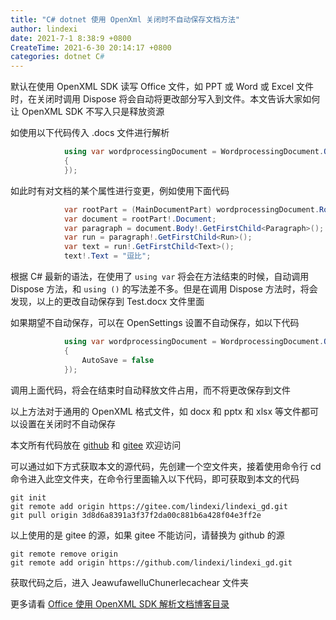 ```yaml
---
title: "C# dotnet 使用 OpenXml 关闭时不自动保存文档方法"
author: lindexi
date: 2021-7-1 8:38:9 +0800
CreateTime: 2021-6-30 20:14:17 +0800
categories: dotnet C#
---
```


默认在使用 OpenXML SDK 读写 Office 文件，如 PPT 或 Word 或 Excel 文件时，在关闭时调用 Dispose 将会自动将更改部分写入到文件。本文告诉大家如何让 OpenXML SDK 不写入只是释放资源

<!--more-->


<!-- 发布 -->

如使用以下代码传入 .docs 文件进行解析

```csharp
            using var wordprocessingDocument = WordprocessingDocument.Open("Test.docx", isEditable: true, new OpenSettings()
            {
            });
```

如此时有对文档的某个属性进行变更，例如使用下面代码

```csharp
            var rootPart = (MainDocumentPart) wordprocessingDocument.RootPart;
            var document = rootPart!.Document;
            var paragraph = document.Body!.GetFirstChild<Paragraph>();
            var run = paragraph!.GetFirstChild<Run>();
            var text = run!.GetFirstChild<Text>();
            text!.Text = "逗比";
```

根据 C# 最新的语法，在使用了 `using var` 将会在方法结束的时候，自动调用 Dispose 方法，和 `using ()` 的写法差不多。但是在调用 Dispose 方法时，将会发现，以上的更改自动保存到 Test.docx 文件里面

如果期望不自动保存，可以在 OpenSettings 设置不自动保存，如以下代码

```csharp
            using var wordprocessingDocument = WordprocessingDocument.Open("Test.docx", isEditable: true, new OpenSettings()
            {
                AutoSave = false
            });
```

调用上面代码，将会在结束时自动释放文件占用，而不将更改保存到文件

以上方法对于通用的 OpenXML 格式文件，如 docx 和 pptx 和 xlsx 等文件都可以设置在关闭时不自动保存



本文所有代码放在 [github](https://github.com/lindexi/lindexi_gd/tree/3d8d6a8391a3f37f2da00c881b6a428f04e3ff2e/JeawufawelluChunerlecachear) 和 [gitee](https://gitee.com/lindexi/lindexi_gd/tree/3d8d6a8391a3f37f2da00c881b6a428f04e3ff2e/JeawufawelluChunerlecachear) 欢迎访问

可以通过如下方式获取本文的源代码，先创建一个空文件夹，接着使用命令行 cd 命令进入此空文件夹，在命令行里面输入以下代码，即可获取到本文的代码

```
git init
git remote add origin https://gitee.com/lindexi/lindexi_gd.git
git pull origin 3d8d6a8391a3f37f2da00c881b6a428f04e3ff2e
```

以上使用的是 gitee 的源，如果 gitee 不能访问，请替换为 github 的源

```
git remote remove origin
git remote add origin https://github.com/lindexi/lindexi_gd.git
```

获取代码之后，进入 JeawufawelluChunerlecachear 文件夹



更多请看 [Office 使用 OpenXML SDK 解析文档博客目录](https://blog.lindexi.com/post/Office-%E4%BD%BF%E7%94%A8-OpenXML-SDK-%E8%A7%A3%E6%9E%90%E6%96%87%E6%A1%A3%E5%8D%9A%E5%AE%A2%E7%9B%AE%E5%BD%95.html )

